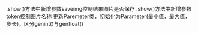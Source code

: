 .show()方法中新增参数saveimg控制结果图片是否保存
.show()方法中新增参数token控制图片名称
更新Paremeter类，初始化为Parameter(最小值，最大值，步长)。区分genint()与genfloat()
